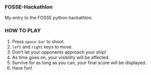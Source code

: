 ### FOSSE-Hackathlon

My entry to the FOSSE python hackathlon.  

### HOW TO PLAY
  1. Press `space-bar` to shoot.
  2. `left` and `right` keys to move.
  3. Don't let your opponents approach your ship!
  4. As time goes on, your visibility will be affected.
  5. Survive for as long as you can, your final score will be displayed.
  6. Have fun!

